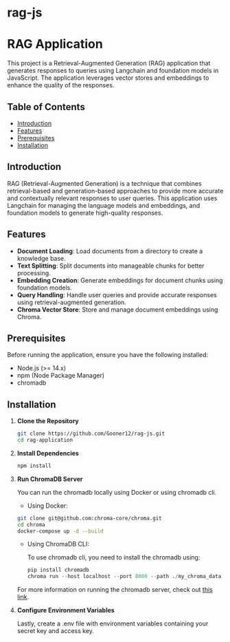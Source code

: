 # rag-js

# RAG Application

This project is a Retrieval-Augmented Generation (RAG) application that generates responses to queries using Langchain and foundation models in JavaScript. The application leverages vector stores and embeddings to enhance the quality of the responses.

## Table of Contents

- [Introduction](#introduction)
- [Features](#features)
- [Prerequisites](#prerequisites)
- [Installation](#installation)

## Introduction

RAG (Retrieval-Augmented Generation) is a technique that combines retrieval-based and generation-based approaches to provide more accurate and contextually relevant responses to user queries. This application uses Langchain for managing the language models and embeddings, and foundation models to generate high-quality responses.

## Features

- **Document Loading**: Load documents from a directory to create a knowledge base.
- **Text Splitting**: Split documents into manageable chunks for better processing.
- **Embedding Creation**: Generate embeddings for document chunks using foundation models.
- **Query Handling**: Handle user queries and provide accurate responses using retrieval-augmented generation.
- **Chroma Vector Store**: Store and manage document embeddings using Chroma.

## Prerequisites

Before running the application, ensure you have the following installed:

- Node.js (>= 14.x)
- npm (Node Package Manager)
- chromadb 

## Installation

1. **Clone the Repository**

   ```sh
   git clone https://github.com/Gooner12/rag-js.git
   cd rag-application
   ```

2. **Install Dependencies**

    ```js 
    npm install
    ```

3. **Run ChromaDB Server**

   You can run the chromadb locally using Docker or using chromadb cli.
   
   - Using Docker:

    ```sh
    git clone git@github.com:chroma-core/chroma.git
    cd chroma
    docker-compose up -d --build
    ```

    - Using ChromaDB CLI:

      To use chromadb cli, you need to install the chromadb using:

      ```py
      pip install chromadb
      chroma run --host localhost --port 8000 --path ./my_chroma_data
      ```
   For more information on running the chromadb server, check out [this link](https://cookbook.chromadb.dev/running/running-chroma/#chroma-cli).

 4. **Configure Environment Variables**
    
    Lastly, create a .env file with environment variables containing your secret key and access key.  
